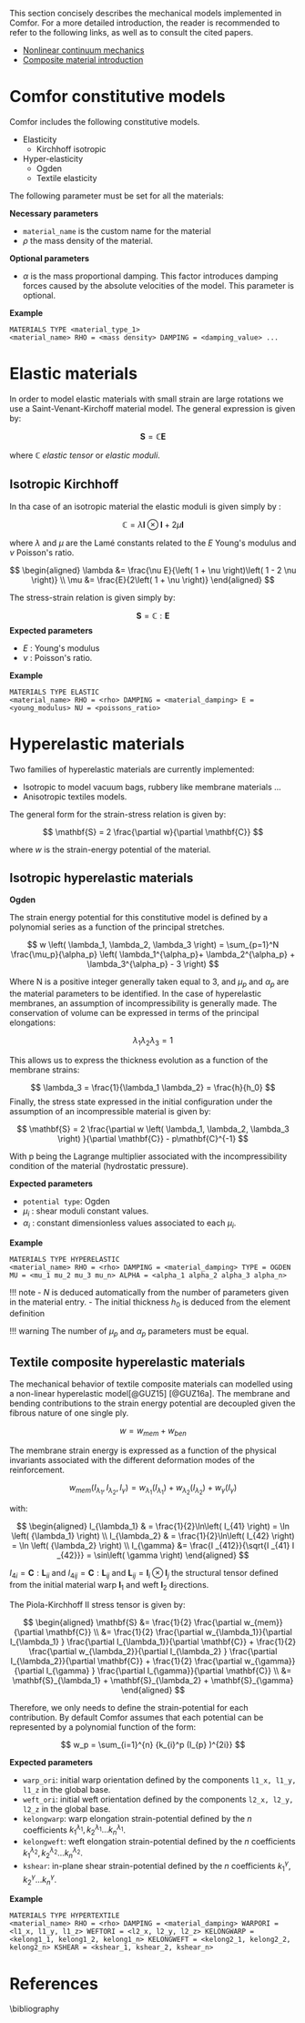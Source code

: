 This section concisely describes the mechanical models implemented in Comfor. For a more detailed introduction, the reader is recommended to refer to the following links, as well as to consult the cited papers.

- [Nonlinear continuum mechanics](../continuum_mechanics.md)
- [Composite material introduction](composite_materials.md)

# Comfor constitutive models

Comfor includes the following constitutive models.

- Elasticity
    - Kirchhoff isotropic 
- Hyper-elasticity     
    - Ogden
    - Textile elasticity

The following parameter must be set for all the materials:

**Necessary parameters**

- `material_name` is the custom name for the material
- $\rho$ the mass density of the material.  
 
**Optional parameters**

- $\alpha$ is the mass proportional damping. This factor introduces damping forces caused by the absolute velocities of the model. This parameter is optional.

**Example**

```
MATERIALS TYPE <material_type_1>
<material_name> RHO = <mass density> DAMPING = <damping_value> ...
```

# Elastic materials

In order to model elastic materials with small strain are large rotations we use a Saint-Venant-Kirchoff material model. The general expression is given by:

$$
\mathbf{S} =  \mathbb{C} \mathbf{E}
$$

where $\mathbb{C}$ _elastic tensor_ or _elastic moduli_. 

## Isotropic Kirchhoff 

In tha case of an isotropic material the elastic moduli is given simply by :

$$
\mathbb{C} = \lambda \mathbf{I} \otimes \mathbf{I} + 2\mu \mathbf{I}
$$

where $\lambda$ and $\mu$ are the Lamé constants related to the $E$ Young's modulus and $\nu$ Poisson's ratio.

$$
\begin{aligned}
\lambda &=  \frac{\nu E}{\left( 1 + \nu \right)\left( 1 - 2 \nu \right)} \\ 
\mu &= \frac{E}{2\left( 1 + \nu \right)}
\end{aligned}
$$ 

The stress-strain relation is given simply by:

$$
\mathbf{S} = \mathbb{C}:\mathbf{E}
$$
**Expected parameters**

- $E$ : Young's modulus
- $\nu$ : Poisson's ratio.

**Example**

```
MATERIALS TYPE ELASTIC
<material_name> RHO = <rho> DAMPING = <material_damping> E = <young_modulus> NU = <poissons_ratio>
```

# Hyperelastic materials 

Two families of hyperelastic materials are currently implemented:

- Isotropic to model vacuum bags, rubbery like membrane materials ...
- Anisotropic textiles models.

The general form for the strain-stress relation is given by:


$$
\mathbf{S} = 2 \frac{\partial w}{\partial \mathbf{C}} 
$$

where $w$ is the strain-energy potential of the material.

## Isotropic hyperelastic materials

**Ogden**

The strain energy potential for this constitutive model is defined by a polynomial series as a function of the principal stretches. 

$$
w \left( \lambda_1, \lambda_2, \lambda_3 \right) = \sum_{p=1}^N \frac{\mu_p}{\alpha_p} \left( \lambda_1^{\alpha_p}+ \lambda_2^{\alpha_p} + \lambda_3^{\alpha_p} - 3 \right)
$$

Where N is a positive integer generally taken equal to 3, and $\mu_p$ and $\alpha_p$ are the material parameters to be identified. In the case of hyperelastic membranes, an assumption of incompressibility is generally made. The conservation of volume can be expressed in terms of the principal elongations:

$$
\lambda_1 \lambda_2 \lambda_3 = 1 
$$

This allows us to express the thickness evolution as a function of the membrane strains: 

$$
\lambda_3 = \frac{1}{\lambda_1 \lambda_2} = \frac{h}{h_0}
$$
Finally, the stress state expressed in the initial configuration under the assumption of an incompressible material is given by:


$$
\mathbf{S} = 2 \frac{\partial w \left( \lambda_1, \lambda_2, \lambda_3 \right) }{\partial \mathbf{C}} - p\mathbf{C}^{-1}
$$

With p being the Lagrange multiplier associated with the incompressibility condition of the material (hydrostatic pressure).

**Expected parameters**

- `potential type`: Ogden
- $\mu_i$ : shear moduli constant values.
- $\alpha_i$ : constant dimensionless values associated to each $\mu_i$.

**Example**

```
MATERIALS TYPE HYPERELASTIC
<material_name> RHO = <rho> DAMPING = <material_damping> TYPE = OGDEN MU = <mu_1 mu_2 mu_3 mu_n> ALPHA = <alpha_1 alpha_2 alpha_3 alpha_n>
```
!!! note
    - $N$ is deduced automatically from the number of parameters given in the material entry.
    - The initial thickness $h_0$ is deduced from the element definition 

!!! warning
    The number of $\mu_p$ and $\alpha_p$ parameters must be equal. 

## Textile composite hyperelastic materials

The mechanical behavior of textile composite materials can modelled using a non-linear hyperelastic model[@GUZ15] [@GUZ16a]. The membrane and bending contributions to the strain energy potential are decoupled given the fibrous nature of one single ply.

$$
\begin{equation}
	w = {w_{mem}} + {w_{ben}}
\end{equation}
$$

The membrane strain energy is expressed as a function of the physical invariants associated with the different deformation modes of the reinforcement. 

$$
\begin{equation}
    w_{mem}\left( I_{\lambda_1} ,I_{\lambda_2} ,I_{\gamma}  \right) = w_{\lambda_1}\left( I_{\lambda_1}\right) + w_{\lambda_2}\left(I_{\lambda_2}\right) + w_{\gamma}\left(I_{\gamma}\right)
\end{equation}
$$

with:

$$
\begin{aligned}
I_{\lambda_1} & = \frac{1}{2}\ln\left( I_{41} \right) =   \ln \left( {\lambda_1} \right) \\
I_{\lambda_2} & = \frac{1}{2}\ln\left( I_{42} \right) =   \ln \left( {\lambda_2} \right) \\
I_{\gamma} &= \frac{I _{412}}{\sqrt{I _{41}  I _{42}}} = \sin\left( \gamma \right) 
\end{aligned}
$$

$I_{4i}=\mathbf{C}:\mathbf{L}_{ii}$ and $I_{4ij} = \mathbf{C}:\mathbf{L}_{ij}$ and $\mathbf{L}_{ij} = \mathbf{l}_i \otimes \mathbf{l}_j$ the structural tensor defined from the initial material warp $\mathbf{l}_1$ and weft $\mathbf{l}_2$ directions. 

The Piola-Kirchhoff II stress tensor is given by:

$$
\begin{aligned}
    \mathbf{S} &= \frac{1}{2} \frac{\partial w_{mem}}{\partial \mathbf{C}} \\
    &=  \frac{1}{2} \frac{\partial w_{\lambda_1}}{\partial I_{\lambda_1} } \frac{\partial I_{\lambda_1}}{\partial \mathbf{C}} + \frac{1}{2} \frac{\partial w_{\lambda_2}}{\partial I_{\lambda_2} } \frac{\partial I_{\lambda_2}}{\partial \mathbf{C}} + \frac{1}{2} \frac{\partial w_{\gamma}}{\partial I_{\gamma} } \frac{\partial I_{\gamma}}{\partial \mathbf{C}} \\
    &= \mathbf{S}_{\lambda_1} + \mathbf{S}_{\lambda_2} + \mathbf{S}_{\gamma}
\end{aligned}
$$

Therefore, we only needs to define the strain-potential for each contribution. By default Comfor assumes that each potential can be represented by a polynomial function of the form:

$$
w_p  = \sum_{i=1}^{n}  {k_{i}^p (I_{p} )^{2i}} 
$$

**Expected parameters**

- `warp_ori`: initial warp orientation defined by the components `l1_x, l1_y, l1_z` in the global base.
- `weft_ori`: initial weft orientation defined by the components `l2_x, l2_y, l2_z` in the global base.
- `kelongwarp`: warp elongation strain-potential defined by the $n$ coefficients $k_1^{\lambda_1},k_2^{\lambda_1} ... k_n^{\lambda_1}$.
- `kelongweft`: weft elongation strain-potential defined by the $n$ coefficients $k_1^{\lambda_2},k_2^{\lambda_2} ... k_n^{\lambda_2}$.
- `kshear`: in-plane shear strain-potential defined by the $n$ coefficients $k_1^{\gamma},k_2^{\gamma} ... k_n^{\gamma}$.

**Example**

```
MATERIALS TYPE HYPERTEXTILE
<material_name> RHO = <rho> DAMPING = <material_damping> WARPORI = <l1_x, l1_y, l1_z> WEFTORI = <l2_x, l2_y, l2_z> KELONGWARP = <kelong1_1, kelong1_2, kelong1_n> KELONGWEFT = <kelong2_1, kelong2_2, kelong2_n> KSHEAR = <kshear_1, kshear_2, kshear_n>
```

# References

\bibliography
